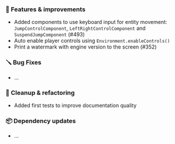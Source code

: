 ### 🚀 Features & improvements

- Added components to use keyboard input for entity movement: `JumpControlComponent`, `LeftRightControlComponent` and `SuspendJumpComponent` (#493)
- Auto enable player controls using `Environment.enableControls()`
- Print a watermark with engine version to the screen (#352)

### 🪛 Bug Fixes

- ...

### 🧽 Cleanup & refactoring

- Added first tests to improve documentation quality

### 📦 Dependency updates

- ...